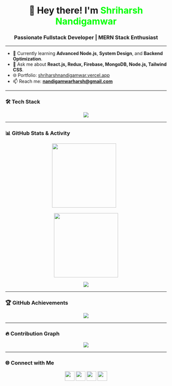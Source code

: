 <h1 align="center">💫 Hey there! I'm <span style="color:#00ff00">Shriharsh Nandigamwar</span> </h1>
<h3 align="center">Passionate Fullstack Developer | MERN Stack Enthusiast </h3>

---

- 🌱 Currently learning **Advanced Node.js**, **System Design**, and **Backend Optimization**.
- 💬 Ask me about **React.js, Redux, Firebase, MongoDB, Node.js, Tailwind CSS**.
- 🌐 Portfolio: [shriharshnandigamwar.vercel.app](https://shriharshnandigamwar.vercel.app)
- 📫 Reach me: **nandigamwarharsh@gmail.com**

---

### 🛠️ Tech Stack

<p align="center">
  <img src="https://skillicons.dev/icons?i=html,css,js,react,redux,tailwind,bootstrap,nodejs,express,mongodb,firebase,c,cpp,python,java,git,github,vscode,replit,netlify,vercel" />
</p>

---

### 📊 GitHub Stats & Activity

<p align="center">
  <img src="https://github-readme-stats.vercel.app/api?username=HarshNandigamwar&show_icons=true&theme=dark" height="200"/>
  &nbsp;&nbsp;
</p>
<p align="center">
  <img src="https://github-readme-streak-stats.herokuapp.com?user=HarshNandigamwar&theme=dark&hide_border=false" height="200"/>
</p>
<p align="center">
  <img src="https://github-readme-stats.vercel.app/api/top-langs/?username=HarshNandigamwar&layout=compact&theme=dark" />
</p>

---

### 🏆 GitHub Achievements

<p align="center"> 
  <img src="https://github-profile-trophy.vercel.app/?username=HarshNandigamwar&theme=dark&no-bg=true&no-frame=true&margin-w=10&row=2&column=4" />
</p>

---

### 🔥 Contribution Graph

<p align="center">
  <img src="https://github-readme-activity-graph.vercel.app/graph?username=HarshNandigamwar&theme=tokyo-night&area=true&hide_border=true" />
</p>

---

### 🌐 Connect with Me

<p align="center">
  <a href="mailto:nandigamwarharsh@gmail.com"><img src="https://skillicons.dev/icons?i=gmail" height="30"/></a>
  <a href="https://www.linkedin.com/in/shriharsh-nandigamwar-b106702b1?utm_source=share&utm_campaign=share_via&utm_content=profile&utm_medium=android_app"><img src="https://skillicons.dev/icons?i=linkedin" height="30"/></a>
  <a href="https://www.instagram.com/harsh_nandigamwar?igsh=MW8yY3VzYTY0d245YQ=="><img src="https://skillicons.dev/icons?i=instagram" height="30"/></a>
  <a href="https://x.com/Harsh477011?s=09"><img src="https://skillicons.dev/icons?i=twitter" height="30"/></a>
</p>
